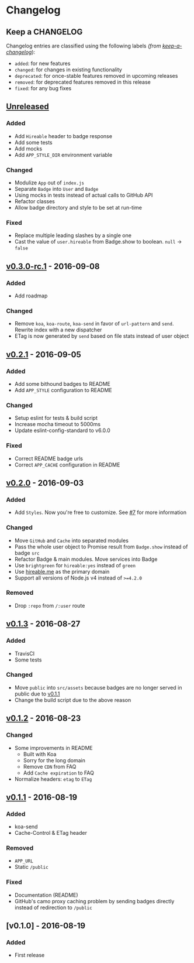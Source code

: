 # Changelog

## Keep a CHANGELOG
Changelog entries are classified using the following labels _(from [keep-a-changelog][]_):

- `added`: for new features
- `changed`: for changes in existing functionality
- `deprecated`: for once-stable features removed in upcoming releases
- `removed`: for deprecated features removed in this release
- `fixed`: for any bug fixes

## [Unreleased]
### Added
- Add `Hireable` header to badge response
- Add some tests
- Add mocks
- Add `APP_STYLE_DIR` environment variable

### Changed
- Modulize `App` out of `index.js`
- Separate `Badge` into `User` and `Badge`
- Using mocks in tests instead of actual calls to GitHub API
- Refactor classes
- Allow badge directory and style to be set at run-time

### Fixed
- Replace multiple leading slashes by a single one
- Cast the value of `user.hireable` from Badge.show to boolean. `null` -> `false`

## [v0.3.0-rc.1] - 2016-09-08
### Added
- Add roadmap

### Changed
- Remove `koa`, `koa-route`, `koa-send` in favor of `url-pattern` and `send`. Rewrite index with a new dispatcher
- ETag is now generated by `send` based on file stats instead of user object

## [v0.2.1] - 2016-09-05
### Added
- Add some bithound badges to README
- Add `APP_STYLE` configuration to README

### Changed
- Setup eslint for tests & build script
- Increase mocha timeout to 5000ms
- Update eslint-config-standard to v6.0.0

### Fixed
- Correct README badge urls
- Correct `APP_CACHE` configuration in README

## [v0.2.0] - 2016-09-03
### Added
- Add `Styles`. Now you're free to customize. See [#7](https://github.com/hiendv/hireable/issues/7) for more information

### Changed
- Move `GitHub` and `Cache` into separated modules
- Pass the whole user object to Promise result from `Badge.show` instead of badge `src`
- Refactor Badge & main modules. Move services into Badge
- Use `brightgreen` for `hireable:yes` instead of `green`
- Use [hireable.me](http://hireable.me) as the primary domain
- Support all versions of Node.js v4 instead of `>=4.2.0`

### Removed
- Drop `:repo` from `/:user` route

## [v0.1.3] - 2016-08-27
### Added
- TravisCI
- Some tests

### Changed
- Move `public` into `src/assets` because badges are no longer served in public due to [v0.1.1]
- Change the build script due to the above reason

## [v0.1.2] - 2016-08-23
### Changed
- Some improvements in README
    - Built with Koa
    - Sorry for the long domain
    - Remove `CDN` from FAQ
    - Add `Cache expiration` to FAQ
- Normalize headers: `etag` to `ETag`

## [v0.1.1] - 2016-08-19
### Added
- koa-send
- Cache-Control & ETag header

### Removed
- `APP_URL`
- Static `/public`

### Fixed
- Documentation (README)
- GitHub's camo proxy caching problem by sending badges directly instead of redirection to `/public`

## [v0.1.0] - 2016-08-19
### Added
- First release

[Unreleased]: https://github.com/hiendv/hireable/compare/v0.3.0-rc.1...HEAD
[v0.3.0-rc.1]: https://github.com/hiendv/hireable/compare/v0.2.1...v0.3.0-rc.1
[v0.2.1]: https://github.com/hiendv/hireable/compare/v0.2.0...v0.2.1
[v0.2.0]: https://github.com/hiendv/hireable/compare/v0.1.3...v0.2.0
[v0.1.3]: https://github.com/hiendv/hireable/compare/v0.1.2...v0.1.3
[v0.1.2]: https://github.com/hiendv/hireable/compare/v0.1.1...v0.1.2
[v0.1.1]: https://github.com/hiendv/hireable/compare/v0.1.0...v0.1.1

[keep-a-changelog]: https://github.com/olivierlacan/keep-a-changelog

